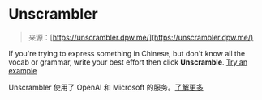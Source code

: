 <!--yml

category: 未分类

date: 2024-05-27 14:47:16

-->

# Unscrambler

> 来源：[https://unscrambler.dpw.me/](https://unscrambler.dpw.me/)

<main>

If you're trying to express something in Chinese, but don't know all the vocab or grammar, write your best effort then click **Unscramble**. [Try an example](/?stream=no&q=%E6%88%91%E6%83%B3%20stay%20%E4%B8%A4%E4%B8%AA%20weeks%20%E5%9C%A8%E4%B8%AD%E5%9B%BD)

Unscrambler 使用了 OpenAI 和 Microsoft 的服务。[了解更多](https://maybecoding.bearblog.dev/my-attempt-at-an-ai-writing-assistant-for-chinese/#about-unscrambler)

</main>
